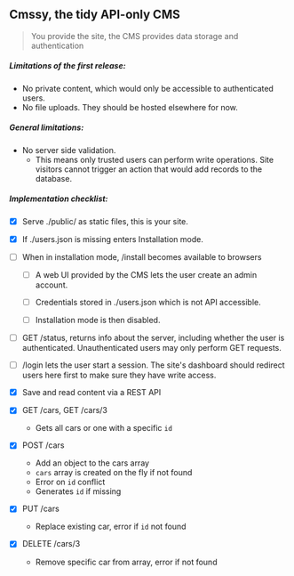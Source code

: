 ## Cmssy, the tidy API-only CMS

> You provide the site, the CMS provides data storage and authentication

##### Limitations of the first release:
- No private content, which would only be accessible to authenticated users.
- No file uploads. They should be hosted elsewhere for now.


##### General limitations:
- No server side validation.
  - This means only trusted users can perform write operations. Site visitors cannot trigger an action that would add records to the database.


##### Implementation checklist:
- [x] Serve ./public/ as static files, this is your site.


- [x] If ./users.json is missing enters Installation mode.


- [ ] When in installation mode, /install becomes available to browsers
  - [ ] A web UI provided by the CMS lets the user create an admin account.
  - [ ] Credentials stored in ./users.json which is not API accessible.
  - [ ] Installation mode is then disabled.


- [ ] GET /status, returns info about the server, including whether the user is authenticated. Unauthenticated users may only perform GET requests.


- [ ] /login lets the user start a session. The site's dashboard should redirect users here first to make sure they have write access.


- [x] Save and read content via a REST API
 - [x] GET /cars, GET /cars/3
   - Gets all cars or one with a specific `id`
 - [x] POST /cars
   - Add an object to the cars array
   - `cars` array is created on the fly if not found
   - Error on `id` conflict
   - Generates `id` if missing
 - [x] PUT /cars
   - Replace existing car, error if `id` not found
 - [x] DELETE /cars/3
   - Remove specific car from array, error if not found


